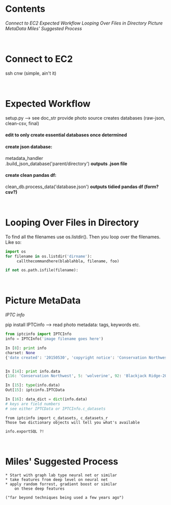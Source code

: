 # __Contents__
_Connect to EC2_
_Expected Workflow_
_Looping Over Files in Directory_
_Picture MetaData_
_Miles' Suggested Process_

<br>

# __Connect to EC2__
ssh cnw
(simple, ain't it)

<br>

# __Expected Workflow__

setup.py --> see doc_str
provide photo source
creates databases (raw-json, clean-csv, final)
#### edit to only create essential databases once determined

#### create json database:
  metadata_handler\
      .build_json_database('parent/directory')
  __outputs .json file__

#### create clean pandas df:
  clean_db.process_data('database.json')
  __outputs tidied pandas df (form? csv?)__




<br>

# __Looping Over Files in Directory__

To find all the filenames use os.listdir().
Then you loop over the filenames. Like so:

```python
import os
for filename in os.listdir('dirname'):
     callthecommandhere(blablahbla, filename, foo)
```
```python
if not os.path.isfile(filename):
```

<br>

# __Picture MetaData__
_IPTC info_

pip install IPTCinfo --> read photo metadata: tags, keywords etc.

```python
from iptcinfo import IPTCInfo
info = IPTCInfo('image filename goes here')

In [8]: print info
charset: None
{'date created': '20150530', 'copyright notice': 'Conservation Northwest', 'sub-location': 'Blackjack Ridge-2015-1', 'by-line': 'Cathy Clark', 'supplemental category': [], 'time created': '114952', 'contact': [], 'keywords': ['Camera Check'], 'object name': 'wolverine', 'caption/abstract': 'M2E32L107-108R390B311'}


In [14]: print info.data
{116: 'Conservation Northwest', 5: 'wolverine', 92: 'Blackjack Ridge-2015-1', 80: 'Cathy Clark', 20: [], 118: [], 55: '20150530', 120: 'M2E32L107-108R390B311', 25: ['Camera Check'], 60: '114952'}

In [15]: type(info.data)
Out[15]: iptcinfo.IPTCData

In [16]: data_dict = dict(info.data)
# keys are field numbers
# see either IPTCData or IPTCInfo.c_datasets

```

```
from iptcinfo import c_datasets, c_datasets_r
Those two dictionary objects will tell you what's available
```

```
info.exportSQL ?!
```

<br>

# __Miles' Suggested Process__

```
* Start with graph lab type neural net or similar
* take features from deep level on neural net
* apply random forrest, gradient boost or similar
    on these deep features

("far beyond techniques being used a few years ago")
```
